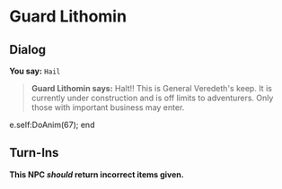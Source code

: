 # Guard Lithomin
## Dialog

**You say:** `Hail`



>**Guard Lithomin says:** Halt!!  This is General Veredeth's keep.  It is currently under construction and is off limits to adventurers.  Only those with important business may enter.


e.self:DoAnim(67);
end

## Turn-Ins



**This NPC *should* return incorrect items given.**





